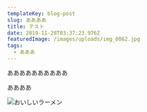 ```yaml
---
templateKey: blog-post
slug: ああああ
title: テスト
date: 2019-11-28T03:37:23.976Z
featuredImage: /images/uploads/img_0062.jpg
tags:
  - あああ
---
```

ああああああああああ<br>

ああああ

![おいしいラーメン](/images/uploads/img_20191124_202437.jpg)

